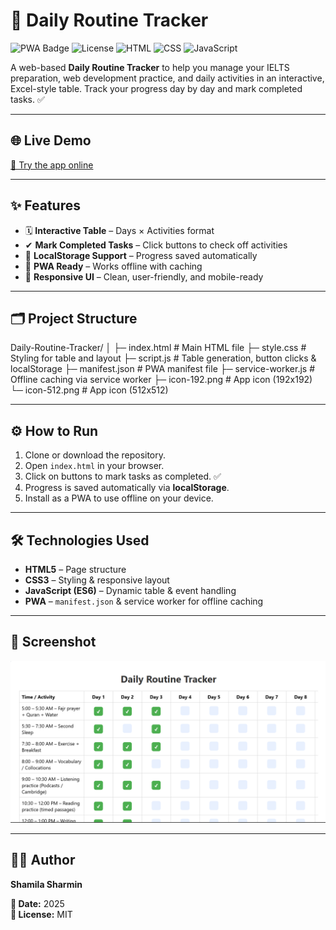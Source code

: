# 🌟 Daily Routine Tracker

![PWA Badge](https://img.shields.io/badge/PWA-Ready-brightgreen)
![License](https://img.shields.io/badge/License-MIT-blue)
![HTML](https://img.shields.io/badge/HTML5-orange)
![CSS](https://img.shields.io/badge/CSS3-blue)
![JavaScript](https://img.shields.io/badge/JS-yellow)

A web-based **Daily Routine Tracker** to help you manage your IELTS preparation, web development practice, and daily activities in an interactive, Excel-style table. Track your progress day by day and mark completed tasks. ✅

---

## 🌐 Live Demo
[🚀 Try the app online](https://your-live-demo-link.netlify.app)

---

## ✨ Features

- 🗓 **Interactive Table** – Days × Activities format
- ✔ **Mark Completed Tasks** – Click buttons to check off activities
- 💾 **LocalStorage Support** – Progress saved automatically
- 📱 **PWA Ready** – Works offline with caching
- 🎨 **Responsive UI** – Clean, user-friendly, and mobile-ready

---

## 🗂 Project Structure

Daily-Routine-Tracker/
│
├─ index.html # Main HTML file
├─ style.css # Styling for table and layout
├─ script.js # Table generation, button clicks & localStorage
├─ manifest.json # PWA manifest file
├─ service-worker.js # Offline caching via service worker
├─ icon-192.png # App icon (192x192)
└─ icon-512.png # App icon (512x512)


---

## ⚙️ How to Run

1. Clone or download the repository.  
2. Open `index.html` in your browser.  
3. Click on buttons to mark tasks as completed. ✅  
4. Progress is saved automatically via **localStorage**.  
5. Install as a PWA to use offline on your device.

---

## 🛠 Technologies Used

- **HTML5** – Page structure  
- **CSS3** – Styling & responsive layout  
- **JavaScript (ES6)** – Dynamic table & event handling  
- **PWA** – `manifest.json` & service worker for offline caching  

---

## 📸 Screenshot

![Screenshot](screenshot.png)

---

## 👩‍💻 Author
**Shamila Sharmin**  

**📅 Date:** 2025  
**📄 License:** MIT

